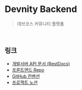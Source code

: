 # Devnity Backend
> 데브코스 커뮤니티 플랫폼

<br>

## 링크

- [개발서버 API 문서 (RestDocs)](http://3.37.54.135:8888/docs/index.html)
- [프론트엔드 Repo](https://github.com/prgrms-web-devcourse/Team_BbungCles_Devnity_FE)
- [GitHub 컨벤션](https://github.com/prgrms-web-devcourse/Team_BbungCles_Devnity_BE/wiki/GitHub-%EC%BB%A8%EB%B2%A4%EC%85%98)
- [프로젝트 노션](https://www.notion.so/backend-devcourse/7-Devnity-c0f09e027acf4d9e8aeab21f7a9a8822)

<br>
